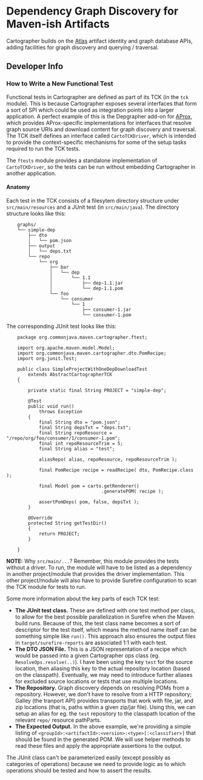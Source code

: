 # Dependency Graph Discovery for Maven-ish Artifacts

Cartographer builds on the [Atlas](https://github.com/Commonjava/atlas) artifact identity and graph database APIs, adding facilities for graph discovery and querying / traversal.

## Developer Info

### How to Write a New Functional Test

Functional tests in Cartographer are defined as part of its TCK (in the `tck` module). This is because Cartographer exposes several interfaces that form a sort of SPI which could be used as integration points into a larger application. A perfect example of this is the Depgrapher add-on for [AProx](http://commonjava.github.io/aprox/), which provides AProx-specific implementations for interfaces that resolve graph source URIs and download content for graph discovery and traversal. The TCK itself defines an interface called `CartoTCKDriver`, which is intended to provide the context-specific mechanisms for some of the setup tasks required to run the TCK tests.

The `ftests` module provides a standalone implementation of `CartoTCKDriver`, so the tests can be run without embedding Cartographer in another application.

#### Anatomy

Each test in the TCK consists of a filesytem directory structure under `src/main/resources` and a JUnit test (in `src/main/java`). The directory structure looks like this:

		graphs/
		└── simple-dep
		    ├── dto
		    │   └── pom.json
		    ├── output
		    │   └── deps.txt
		    └── repo
		        └── org
		            ├── bar
		            │   └── dep
		            │       └── 1.1
		            │           ├── dep-1.1.jar
		            │           └── dep-1.1.pom
		            └── foo
		                └── consumer
		                    └── 1
		                        ├── consumer-1.jar
		                        └── consumer-1.pom

The corresponding JUnit test looks like this:

		package org.commonjava.maven.cartographer.ftest;

		import org.apache.maven.model.Model;
		import org.commonjava.maven.cartographer.dto.PomRecipe;
		import org.junit.Test;

		public class SimpleProjectWithOneDepDownloadTest
		    extends AbstractCartographerTCK
		{

		    private static final String PROJECT = "simple-dep";

		    @Test
		    public void run()
		        throws Exception
		    {
		        final String dto = "pom.json";
		        final String depsTxt = "deps.txt";
		        final String repoResource = "/repo/org/foo/consumer/1/consumer-1.pom";
		        final int repoResourceTrim = 5;
		        final String alias = "test";

		        aliasRepo( alias, repoResource, repoResourceTrim );

		        final PomRecipe recipe = readRecipe( dto, PomRecipe.class );

		        final Model pom = carto.getRenderer()
		                               .generatePOM( recipe );

		        assertPomDeps( pom, false, depsTxt );
		    }

		    @Override
		    protected String getTestDir()
		    {
		        return PROJECT;
		    }

		}


**NOTE:** Why `src/main/...`? Remember, this module provides the tests without a driver. To run, the module will have to be listed as a dependency in another project/module that provides the driver implementation. This other project/module will also have to provide Surefire configuration to scan the TCK module for tests to run.

Some more information about the key parts of each TCK test:

* **The JUnit test class.** These are defined with one test method per class, to allow for the best possible parallelization in Surefire when the Maven build runs. Because of this, the test class name becomes a sort of descriptor for the test itself, which means the method name itself can be something simple like `run()`. This approach also ensures the output files in `target/surefire-reports` are associated 1:1 with each test.
* **The DTO JSON File.** This is a JSON representation of a recipe which would be passed into a given Cartographer ops class (eg. `ResolveOps.resolve(..)`). I have been using the key `test` for the source location, then aliasing this key to the actual repository location (based on the classpath). Eventually, we may need to introduce further aliases for excluded source locations or tests that use multiple locations.
* **The Repository.** Graph discovery depends on resolving POMs from a repository. However, we don't have to resolve from a HTTP repository; Galley (the tranport API) provides transports that work with file, jar, and zip locations (that is, paths within a given zip/jar file). Using this, we can setup an alias for eg. the `test` repository to the classpath location of the relevant `repo/` resource pathParts.
* **The Expected Output.** In the above example, we're providing a simple listing of `<groupId>:<artifactId>:<version>:<type>[:<classifier>]` that should be found in the generated POM. We will use helper methods to read these files and apply the appropriate assertions to the output.

The JUnit class can't be parameterized easily (except possibly as categories of operations) because we need to provide logic as to which operations should be tested and how to assert the results.